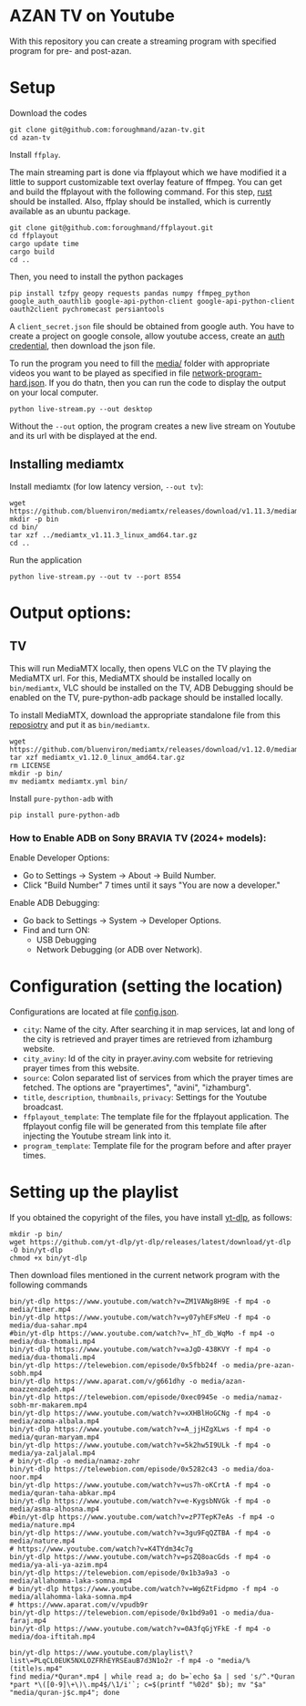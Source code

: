 # AZAN TV on Youtube
With this repository you can create a streaming program with specified program for pre- and post-azan.

# Setup
Download the codes
```
git clone git@github.com:foroughmand/azan-tv.git
cd azan-tv
```

Install `ffplay`.

The main streaming part is done via ffplayout which we have modified it a little to support customizable text overlay feature of ffmpeg. You can get and build the ffplayout with the following command. For this step, [rust](https://doc.rust-lang.org/cargo/getting-started/installation.html) should be installed. Also, ffplay should be installed, which is currently available as an ubuntu package.
```
git clone git@github.com:foroughmand/ffplayout.git
cd ffplayout
cargo update time
cargo build
cd ..
```

Then, you need to install the python packages
```
pip install tzfpy geopy requests pandas numpy ffmpeg_python google_auth_oauthlib google-api-python-client google-api-python-client oauth2client pychromecast persiantools 
```

A `client_secret.json` file should be obtained from google auth. You have to create a project on google console, allow youtube access, create an [auth credential](https://cloud.google.com/solutions/sap/docs/abap-sdk/on-premises-or-any-cloud/latest/authentication-oauth-client-credentials#oauth_config_consent), then download the json file.


To run the program you need to fill the [media/](media/) folder with appropriate videos you want to be played as specified in file [network-program-hard.json](network-program-hard.json). If you do thatn, then you can run the code to display the output on your local computer.
```
python live-stream.py --out desktop
```

Without the `--out` option, the program creates a new live stream on Youtube and its url with be displayed at the end.

## Installing mediamtx
Install mediamtx (for low latency version, `--out tv`):
```
wget https://github.com/bluenviron/mediamtx/releases/download/v1.11.3/mediamtx_v1.11.3_linux_amd64.tar.gz
mkdir -p bin
cd bin/
tar xzf ../mediamtx_v1.11.3_linux_amd64.tar.gz
cd ..
```

Run the application
```
python live-stream.py --out tv --port 8554
```

# Output options:

## TV
This will run MediaMTX locally, then opens VLC on the TV playing the MediaMTX url. For this, MediaMTX should be installed locally on `bin/mediamtx`, VLC should be installed on the TV, ADB Debugging should be enabled on the TV, pure-python-adb package should be installed locally.

To install MediaMTX, download the appropriate standalone file from this [reposiotry](https://github.com/bluenviron/mediamtx) and put it as `bin/mediamtx`.
```
wget https://github.com/bluenviron/mediamtx/releases/download/v1.12.0/mediamtx_v1.12.0_linux_amd64.tar.gz
tar xzf mediamtx_v1.12.0_linux_amd64.tar.gz
rm LICENSE
mkdir -p bin/
mv mediamtx mediamtx.yml bin/
```

Install `pure-python-adb` with
```
pip install pure-python-adb
```

### How to Enable ADB on Sony BRAVIA TV (2024+ models):
Enable Developer Options:
* Go to Settings → System → About → Build Number.
* Click "Build Number" 7 times until it says "You are now a developer."

Enable ADB Debugging:
* Go back to Settings → System → Developer Options.
* Find and turn ON:
  * USB Debugging
  * Network Debugging (or ADB over Network).

# Configuration (setting the location)
Configurations are located at file [config.json](config.json). 
* `city`: Name of the city. After searching it in map services, lat and long of the city is retrieved and prayer times are retrieved from izhamburg website.
* `city_aviny`: Id of the city in prayer.aviny.com website for retrieving prayer times from this website.
* `source`: Colon separated list of services from which the prayer times are fetched. The options are "prayertimes", "avini", "izhamburg".
* `title`, `description`, `thumbnails`, `privacy`: Settings for the Youtube broadcast.
* `ffplayout_template`: The template file for the ffplayout application. The ffplayout config file will be generated from this template file after injecting the Youtube stream link into it.
* `program_template`: Template file for the program before and after prayer times.

# Setting up the playlist
If you obtained the copyright of the files, you have install [yt-dlp](https://github.com/yt-dlp/yt-dlp), as follows:
```
mkdir -p bin/
wget https://github.com/yt-dlp/yt-dlp/releases/latest/download/yt-dlp -O bin/yt-dlp
chmod +x bin/yt-dlp
```

Then download files mentioned in the current network program with the following commands
```
bin/yt-dlp https://www.youtube.com/watch?v=ZM1VANg8H9E -f mp4 -o media/timer.mp4
bin/yt-dlp https://www.youtube.com/watch?v=y07yhEFsMeU -f mp4 -o media/dua-sahar.mp4
#bin/yt-dlp https://www.youtube.com/watch?v=_hT_db_WqMo -f mp4 -o media/dua-thomali.mp4
bin/yt-dlp https://www.youtube.com/watch?v=aJgD-438KVY -f mp4 -o media/dua-thomali.mp4
bin/yt-dlp https://telewebion.com/episode/0x5fbb24f -o media/pre-azan-sobh.mp4
bin/yt-dlp https://www.aparat.com/v/g661dhy -o media/azan-moazzenzadeh.mp4
bin/yt-dlp https://telewebion.com/episode/0xec0945e -o media/namaz-sobh-mr-makarem.mp4
bin/yt-dlp https://www.youtube.com/watch?v=xXHBlHoGCNg -f mp4 -o media/azoma-albala.mp4
bin/yt-dlp https://www.youtube.com/watch?v=A_jjHZgXLws -f mp4 -o media/quran-maryam.mp4
bin/yt-dlp https://www.youtube.com/watch?v=5k2hw5I9ULk -f mp4 -o media/ya-zaljalal.mp4
# bin/yt-dlp -o media/namaz-zohr
bin/yt-dlp https://telewebion.com/episode/0x5282c43 -o media/doa-noor.mp4
bin/yt-dlp https://www.youtube.com/watch?v=us7h-oKCrtA -f mp4 -o media/quran-taha-abkar.mp4
bin/yt-dlp https://www.youtube.com/watch?v=e-KygsbNVGk -f mp4 -o media/asma-alhosna.mp4
#bin/yt-dlp https://www.youtube.com/watch?v=zP7TepK7eAs -f mp4 -o media/nature.mp4
bin/yt-dlp https://www.youtube.com/watch?v=3gu9FqQZTBA -f mp4 -o media/nature.mp4
# https://www.youtube.com/watch?v=K4TYdm34c7g
bin/yt-dlp https://www.youtube.com/watch?v=psZQ8oacGds -f mp4 -o media/ya-ali-ya-azim.mp4
bin/yt-dlp https://telewebion.com/episode/0x1b3a9a3 -o media/allahomma-laka-somna.mp4
# bin/yt-dlp https://www.youtube.com/watch?v=Wg6ZtFidpmo -f mp4 -o media/allahomma-laka-somna.mp4
# https://www.aparat.com/v/vpudb9r
bin/yt-dlp https://telewebion.com/episode/0x1bd9a01 -o media/dua-faraj.mp4
bin/yt-dlp https://www.youtube.com/watch?v=0A3fqGjYFkE -f mp4 -o media/doa-iftitah.mp4
```

```
bin/yt-dlp https://www.youtube.com/playlist\?list\=PLqCL0EUK5NXLOZFRhEYRSEauB7d3N1o2r -f mp4 -o "media/%(title)s.mp4"
find media/*Quran*.mp4 | while read a; do b=`echo $a | sed 's/^.*Quran *part *\([0-9]\+\)\.mp4$/\1/i'`; c=$(printf "%02d" $b); mv "$a" "media/quran-j$c.mp4"; done

```
‍‍
